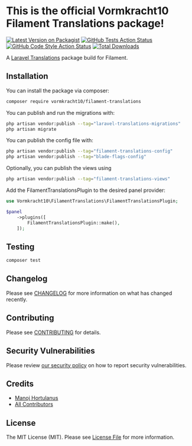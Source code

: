 # This is the official Vormkracht10 Filament Translations package!

[![Latest Version on Packagist](https://img.shields.io/packagist/v/vormkracht10/filament-translations.svg?style=flat-square)](https://packagist.org/packages/vormkracht10/filament-translations)
[![GitHub Tests Action Status](https://img.shields.io/github/actions/workflow/status/vormkracht10/filament-translations/run-tests.yml?branch=main&label=tests&style=flat-square)](https://github.com/vormkracht10/filament-translations/actions?query=workflow%3Arun-tests+branch%3Amain)
[![GitHub Code Style Action Status](https://img.shields.io/github/actions/workflow/status/vormkracht10/filament-translations/fix-php-code-styling.yml?branch=main&label=code%20style&style=flat-square)](https://github.com/vormkracht10/filament-translations/actions?query=workflow%3A"Fix+PHP+code+styling"+branch%3Amain)
[![Total Downloads](https://img.shields.io/packagist/dt/vormkracht10/filament-translations.svg?style=flat-square)](https://packagist.org/packages/vormkracht10/filament-translations)



A [Laravel Translations](https://github.com/vormkracht10/laravel-translations) package build for Filament.

## Installation

You can install the package via composer:

```bash
composer require vormkracht10/filament-translations
```

You can publish and run the migrations with:

```bash
php artisan vendor:publish --tag="laravel-translations-migrations"
php artisan migrate
```

You can publish the config file with:

```bash
php artisan vendor:publish --tag="filament-translations-config"
php artisan vendor:publish --tag="blade-flags-config"
```

Optionally, you can publish the views using

```bash
php artisan vendor:publish --tag="filament-translations-views"
```

Add the FilamentTranslationsPlugin to the desired panel provider:

```php
use Vormkracht10\FilamentTranslations\FilamentTranslationsPlugin;

$panel
    ->plugins([
        FilamentTranslationsPlugin::make(),
    ]);
```

## Testing

```bash
composer test
```

## Changelog

Please see [CHANGELOG](CHANGELOG.md) for more information on what has changed recently.

## Contributing

Please see [CONTRIBUTING](.github/CONTRIBUTING.md) for details.

## Security Vulnerabilities

Please review [our security policy](../../security/policy) on how to report security vulnerabilities.

## Credits

- [Manoj Hortulanus](https://github.com/vormkracht10)
- [All Contributors](../../contributors)

## License

The MIT License (MIT). Please see [License File](LICENSE.md) for more information.
